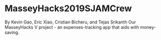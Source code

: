 # MasseyHacks2019SJAMCrew
By Kevin Gao, Eric Xiao, Cristian Bicheru, and Tejas Srikanth 
Our MasseyHacks V project - an expenses-tracking app that aids with money-saving.
